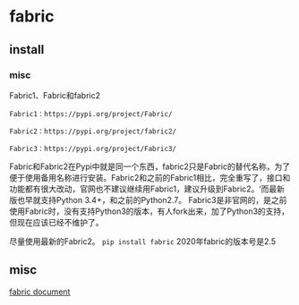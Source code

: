 # fabric

## install
### misc
Fabric1、Fabric和fabric2
```
Fabric1：https://pypi.org/project/Fabric/

Fabric2：https://pypi.org/project/fabric2/

Fabric3：https://pypi.org/project/Fabric3/
```
Fabric和Fabric2在Pypi中就是同一个东西，fabric2只是Fabric的替代名称，为了便于使用备用名称进行安装。Fabric2和之前的Fabric1相比，完全重写了，接口和功能都有很大改动，官网也不建议继续用Fabric1，建议升级到Fabric2。‘而最新版也早就支持Python 3.4+，和之前的Python2.7。
Fabric3是非官网的，是之前使用Fabric时，没有支持Python3的版本，有人fork出来，加了Python3的支持，但现在应该已经不维护了。

尽量使用最新的Fabric2。
`pip install fabric`
2020年fabric的版本号是2.5

## misc

[fabric document](https://docs.fabfile.org/en/1.7/)
